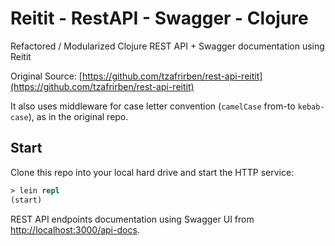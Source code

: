 # Reitit - RestAPI - Swagger - Clojure

Refactored / Modularized Clojure REST API + Swagger documentation using Reitit

Original Source: [https://github.com/tzafrirben/rest-api-reitit](https://github.com/tzafrirben/rest-api-reitit)

It also uses middleware for case letter convention (`camelCase` from-to `kebab-case`), as in the original repo.

## Start

Clone this repo into your local hard drive and start the HTTP service:

```clj
> lein repl
(start)
```

REST API endpoints documentation using Swagger UI from [http://localhost:3000/api-docs](http://localhost:3000/api-docs).
